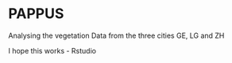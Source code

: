 # PAPPUS
Analysing the vegetation Data from the three cities GE, LG and ZH

I hope this works - Rstudio
